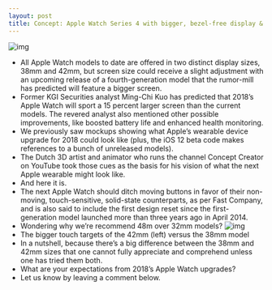 ```yaml
---
layout: post
title: Concept: Apple Watch Series 4 with bigger, bezel-free display & rounded corners
---
```

![img](http://media.idownloadblog.com/wp-content/uploads/2018/07/Apple-WAtch-Concept-Creator-005.jpg)
* All Apple Watch models to date are offered in two distinct display sizes, 38mm and 42mm, but screen size could receive a slight adjustment with an upcoming release of a fourth-generation model that the rumor-mill has predicted will feature a bigger screen.
* Former KGI Securities analyst Ming-Chi Kuo has predicted that 2018’s Apple Watch will sport a 15 percent larger screen than the current models. The revered analyst also mentioned other possible improvements, like boosted battery life and enhanced health monitoring.
* We previously saw mockups showing what Apple’s wearable device upgrade for 2018 could look like (plus, the iOS 12 beta code makes references to a bunch of unreleased models).
* The Dutch 3D artist and animator who runs the channel Concept Creator on YouTube took those cues as the basis for his vision of what the next Apple wearable might look like.
* And here it is.
* The next Apple Watch should ditch moving buttons in favor of their non-moving, touch-sensitive, solid-state counterparts, as per Fast Company, and is also said to include the first design reset since the first-generation model launched more than three years ago in April 2014.
* Wondering why we’re recommend 48m over 32mm models?
![img](http://media.idownloadblog.com/wp-content/uploads/2015/04/Apple-Watch-42mm-vs-38mm-2.png)
* The bigger touch targets of the 42mm (left) versus the 38mm model
* In a nutshell, because there’s a big difference between the 38mm and 42mm sizes that one cannot fully appreciate and comprehend unless one has tried them both.
* What are your expectations from 2018’s Apple Watch upgrades?
* Let us know by leaving a comment below.

